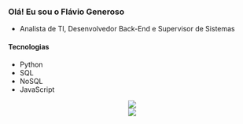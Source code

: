 ### Olá! Eu sou o Flávio Generoso

- Analista de TI, Desenvolvedor Back-End e Supervisor de Sistemas

#### Tecnologias
- Python
- SQL
- NoSQL
- JavaScript

<div align="center"> 
  <a href="https://www.linkedin.com/in/flaviogeneroso/" target="_blank"><img src="https://img.shields.io/badge/-LinkedIn-%230077B5?style=for-the-badge&logo=linkedin&logoColor=white" target="_blank"></a> <br>
  <a href="https://instagram.com/flaviogenerosoo" target="_blank"><img src="https://img.shields.io/badge/-Instagram-%23E4405F?style=for-the-badge&logo=instagram&logoColor=white" target="_blank"></a><br>

</div>
